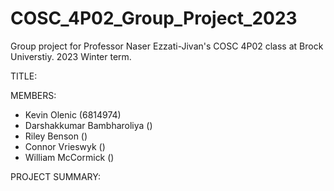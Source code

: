 # COSC_4P02_Group_Project_2023
Group project for Professor Naser Ezzati-Jivan's COSC 4P02 class at Brock Universtiy. 2023 Winter term.

TITLE:

MEMBERS:
* Kevin Olenic (6814974)
* Darshakkumar Bambharoliya ()
* Riley Benson ()
* Connor Vrieswyk ()
* William McCormick ()

PROJECT SUMMARY:
